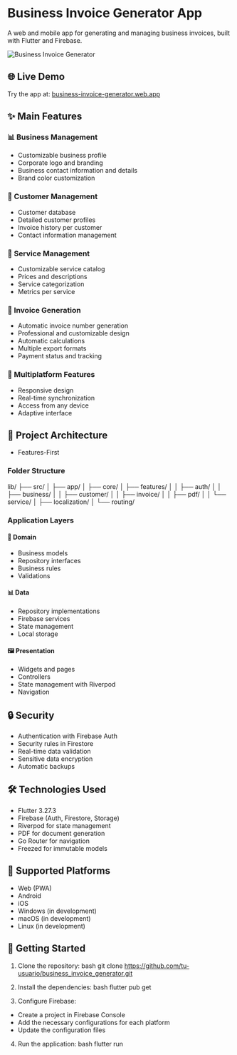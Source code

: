 # Business Invoice Generator App

A web and mobile app for generating and managing business invoices, built with Flutter and Firebase.

![Business Invoice Generator](https://business-invoice-generator.web.app/assets/images/preview.png)

## 🌐 Live Demo

Try the app at: [business-invoice-generator.web.app](https://business-invoice-generator.web.app)

## ✨ Main Features

### 📊 Business Management
- Customizable business profile
- Corporate logo and branding
- Business contact information and details
- Brand color customization

### 👥 Customer Management
- Customer database
- Detailed customer profiles
- Invoice history per customer
- Contact information management

### 💼 Service Management
- Customizable service catalog
- Prices and descriptions
- Service categorization
- Metrics per service

### 📄 Invoice Generation
- Automatic invoice number generation
- Professional and customizable design
- Automatic calculations
- Multiple export formats
- Payment status and tracking

### 📱 Multiplatform Features
- Responsive design
- Real-time synchronization
- Access from any device
- Adaptive interface

## 📂 Project Architecture
- Features-First

### Folder Structure
lib/
├── src/
│ ├── app/
│ ├── core/
│ ├── features/
│ │ ├── auth/
│ │ ├── business/
│ │ ├── customer/
│ │ ├── invoice/
│ │ ├── pdf/
│ │ └── service/
│ ├── localization/
│ └── routing/



### Application Layers

#### 🎯 Domain
- Business models
- Repository interfaces
- Business rules
- Validations

#### 📊 Data
- Repository implementations
- Firebase services
- State management
- Local storage

#### 🖼 Presentation
- Widgets and pages
- Controllers
- State management with Riverpod
- Navigation

## 🔒 Security

- Authentication with Firebase Auth
- Security rules in Firestore
- Real-time data validation
- Sensitive data encryption
- Automatic backups

## 🛠 Technologies Used

- Flutter 3.27.3
- Firebase (Auth, Firestore, Storage)
- Riverpod for state management
- PDF for document generation
- Go Router for navigation
- Freezed for immutable models

## 📱 Supported Platforms

- Web (PWA)
- Android
- iOS
- Windows (in development)
- macOS (in development)
- Linux (in development)

## 🚀 Getting Started

1. Clone the repository:
bash
git clone https://github.com/tu-usuario/business_invoice_generator.git

2. Install the dependencies:
bash
flutter pub get

3. Configure Firebase:
- Create a project in Firebase Console
- Add the necessary configurations for each platform
- Update the configuration files

4. Run the application:
bash
flutter run


